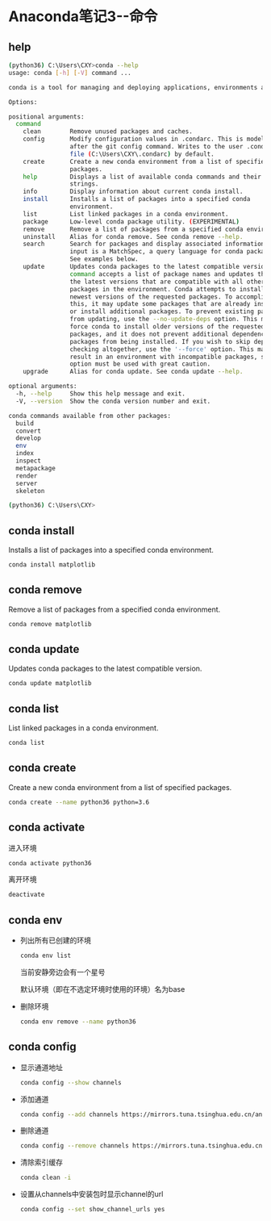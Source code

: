 # Anaconda笔记3--命令

## help

```bash
(python36) C:\Users\CXY>conda --help
usage: conda [-h] [-V] command ...

conda is a tool for managing and deploying applications, environments and packages.

Options:

positional arguments:
  command
    clean        Remove unused packages and caches.
    config       Modify configuration values in .condarc. This is modeled
                 after the git config command. Writes to the user .condarc
                 file (C:\Users\CXY\.condarc) by default.
    create       Create a new conda environment from a list of specified
                 packages.
    help         Displays a list of available conda commands and their help
                 strings.
    info         Display information about current conda install.
    install      Installs a list of packages into a specified conda
                 environment.
    list         List linked packages in a conda environment.
    package      Low-level conda package utility. (EXPERIMENTAL)
    remove       Remove a list of packages from a specified conda environment.
    uninstall    Alias for conda remove. See conda remove --help.
    search       Search for packages and display associated information. The
                 input is a MatchSpec, a query language for conda packages.
                 See examples below.
    update       Updates conda packages to the latest compatible version. This
                 command accepts a list of package names and updates them to
                 the latest versions that are compatible with all other
                 packages in the environment. Conda attempts to install the
                 newest versions of the requested packages. To accomplish
                 this, it may update some packages that are already installed,
                 or install additional packages. To prevent existing packages
                 from updating, use the --no-update-deps option. This may
                 force conda to install older versions of the requested
                 packages, and it does not prevent additional dependency
                 packages from being installed. If you wish to skip dependency
                 checking altogether, use the '--force' option. This may
                 result in an environment with incompatible packages, so this
                 option must be used with great caution.
    upgrade      Alias for conda update. See conda update --help.

optional arguments:
  -h, --help     Show this help message and exit.
  -V, --version  Show the conda version number and exit.

conda commands available from other packages:
  build
  convert
  develop
  env
  index
  inspect
  metapackage
  render
  server
  skeleton

(python36) C:\Users\CXY>
```

## conda install

Installs a list of packages into a specified conda environment.

```bash
conda install matplotlib
```

## conda remove

Remove a list of packages from a specified conda environment.

```bash
conda remove matplotlib
```

## conda update

Updates conda packages to the latest compatible version.

```bash
conda update matplotlib 
```

## conda list

List linked packages in a conda environment.

```bash
conda list
```

## conda create

Create a new conda environment from a list of specified packages.

```bash
conda create --name python36 python=3.6
```

## conda activate

进入环境

```bash
conda activate python36
```

离开环境

```bash
deactivate
```

## conda env

+ 列出所有已创建的环境

  ```bash
  conda env list
  ```

  当前安静旁边会有一个星号

  默认环境（即在不选定环境时使用的环境）名为base

+ 删除环境

  ```bash
  conda env remove --name python36
  ```

## conda config

+ 显示通道地址

  ```bash
  conda config --show channels
  ```

+ 添加通道

  ```bash
  conda config --add channels https://mirrors.tuna.tsinghua.edu.cn/anaconda/pkgs/main
  ```

+ 删除通道

  ```bash
  conda config --remove channels https://mirrors.tuna.tsinghua.edu.cn/anaconda/pkgs/main
  ```

+ 清除索引缓存

  ```bash
  conda clean -i
  ```

+ 设置从channels中安装包时显示channel的url

  ```bash
  conda config --set show_channel_urls yes
  ```

  

